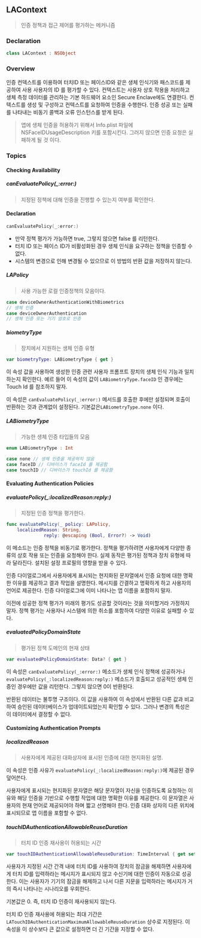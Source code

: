 ## LAContext

> 인증 정책과 접근 제어를 평가하는 메커니즘

### Declaration

```swift
class LAContext : NSObject
```

### Overview

인증 컨덱스트를 이용하여 터치ID 또는 페이스ID와 같은 생체 인식기와 패스코드를 제공하여 사용 사용자의 ID 를 평가할 수 있다. 컨텍스트는 사용자 상호 작용을 처리하고 생체 측정 데이터를 관리하는 기본 하드웨어 요소인 Secure Enclave에도 연결한다. 컨텍스트를 생성 및 구성하고 컨텍스트를 요청하여 인증을 수행한다. 인증 성공 또는 실패를 나타내는 비동기 콜백과 오류 인스턴스를 받게 된다. 

> 앱에 생체 인증을 허용하기 위해서 Info.plist 파일에 NSFaceIDUsageDescription 키를 포함시킨다. 그러지 않으면 인증 요청은 실패하게 될 것 이다. 

### Topics

#### Checking Availability

##### canEvaluatePolicy(_:error:)

> 지정된 정책에 대해 인증을 진행할 수 있는지 여부를 확인한다.

#### Declaration

```swift
canEvaluatePolicy(_:error:)
```
- 만약 정책 평가가 가능하면 true, 그렇지 않으면 false 를 리턴한다. 
- 터치 ID 또는 페이스 ID가 비활성화된 경우 생체 인식을 요구하는 정책을 인증할 수 없다.
- 시스템의 변경으로 인해 변경될 수 있으므로 이 방법의 반환 값을 저장하지 않는다. 

##### LAPolicy

> 사용 가능한 로컬 인증정책의 모음이다. 

```swift
case deviceOwnerAuthenticationWithBiometrics
// 생체 인증
case deviceOwnerAuthentication
// 생체 인증 또는 기기 암호로 인증
```

##### biometryType

> 장치에서 지원하는 생체 인증 유형

```swift
var biometryType: LABiometryType { get }
```

이 속성 값을 사용하여 생성한 인증 관련 사용자 프롬프트 장치의 생체 인식 기능과 일치 하는지 확인한다. 예르 들어 이 속성의 값이 `LABiometryType.faceID` 인 경우에는 Touch Id 를 참조하지 말자.  

이 속성은 `canEvaluatePolicy(_:error:)` 메서드를 호출한 후에만 설정되며 호출이 반환하는 것과 관계없이 설정된다. 기본값은`LABiometryType.none` 이다. 


##### LABiometryType

> 가능한 생체 인증 타입들의 모음

```swift
enum LABiometryType : Int
```

```swift
case none // 생체 인증을 제공하지 않음
case faceID // 디바이스가 faceId 를 제공함
case touchID // 디바이스가 touchId 를 제공함
```

#### Evaluating Authentication Policies

##### evaluatePolicy(_:localizedReason:reply:)

> 지정된 인증 정책을 평가한다. 

```swift
func evaluatePolicy(_ policy: LAPolicy, 
    localizedReason: String, 
              reply: @escaping (Bool, Error?) -> Void)
```

이 메소드는 인증 정책을 비동기로 평가한다. 정책을 평가하려면 사용자에게 다양한 종류의 상호 작용 또는 인증을 요청해야 한다. 실제 동작은 평가된 정책과 장치 유형에 따라 달라진다. 설치된 설정 프로필의 영향을 받을 수 있다. 

인증 다이얼로그에서 사용자에게 표시되는 현지화된 문자열에서 인증 요청에 대한 명확한 이유를 제공하고 결과 작업을 설명한다. 메시지를 간결하고 명확하게 하고 사용자의 언어로 제공한다. 인증 다이얼로그에 이미 나타나는 앱 이름을 포함하지 말자.

이전에 성공한 정책 평가가 미래의 평가도 성공할 것이라는 것을 의미할거라 가정하지 말자. 정책 평가는 사용자나 시스템에 의한 취소를 포함하여 다양한 이유로 실패할 수 있다. 

##### evaluatedPolicyDomainState

> 평가된 정책 도메인의 현재 상태

```swift
var evaluatedPolicyDomainState: Data? { get }
```

이 속성은 `canEvaluatePolicy(_:error:)` 메소드가 생체 인식 정책에 성공하거나 `evaluatePolicy(_:localizedReason:reply:)` 메소드가 호출되고 성공적인 생체 인증인 경우에만 값을 리턴한다. 그렇지 않으면 0이 반환된다. 

반환된 데이터는 불투명 구조이다. 이 값을 사용하여 이 속성에서 반환된 다른 값과 비교하여 승인된 데이터베이스가 업데이트되었는지 확인할 수 있다. 그러나 변경의 특성은 이 데이터에서 결정할 수 없다.

#### Customizing Authentication Prompts

##### localizedReason

> 사용자에게 제공된 대화상자에 표시된 인증에 대한 현지화된 설명.

이 속성은 인증 사유가 `evaluatePolicy(_:localizedReason:reply:)`에 제공된 경우 덮어쓴다.

사용자에게 표시되는 현지화된 문자열은 해당 문자열이 자신을 인증하도록 요청하는 이유와 해당 인증을 기반으로 수행할 작업에 대한 명확한 이유를 제공한다. 이 문자열은 사용자의 현재 언어로 제공되어야 하며 짧고 선명해야 한다. 인증 대화 상자의 다른 위치에 표시되므로 앱 이름을 포함할 수 없다. 

##### touchIDAuthenticationAllowableReuseDuration

> 터치 ID 인증 재사용이 허용되는 시간

```swift
var touchIDAuthenticationAllowableReuseDuration: TimeInterval { get set }
```

사용자가 지정된 시간 간격 내에 터치 ID를 사용하여 장치의 잠금을 해제하면 사용자에게 터치 ID를 입력하라는 메시지가 표시되지 않고 수신기에 대한 인증이 자동으로 성공한다. 이는 사용자가 기기의 잠금을 해제하고 나서 다른 지문을 입력하라는 메시지가 거의 즉시 나타나는 시나리오를 우회한다.

기본값은 0. 즉, 터치 ID 인증이 재사용되지 않는다.

터치 ID 인증 재사용에 허용되는 최대 기간은 `LATouchIDAuthenticationMaximumAllowableReuseDuration` 상수로 지정된다. 이 속성을 이 상수보다 큰 값으로 설정하면 더 긴 기간을 지정할 수 없다.








